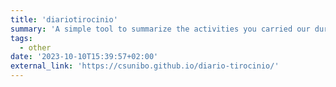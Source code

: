 ```yaml
---
title: 'diariotirocinio'
summary: 'A simple tool to summarize the activities you carried our during your internship (https://github.com/csunibo/diariotirocinio)'
tags:
  - other
date: '2023-10-10T15:39:57+02:00'
external_link: 'https://csunibo.github.io/diario-tirocinio/'
---
```

